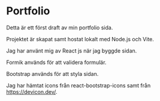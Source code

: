 # Portfolio

Detta är ett först draft av min portfolio sida.

Projektet är skapat samt hostat lokalt med Node.js och Vite.

Jag har använt mig av React js när jag byggde sidan.

Formik används för att validera formulär.

Bootstrap används för att styla sidan.

Jag har hämtat icons från react-bootstrap-icons samt från https://devicon.dev/.